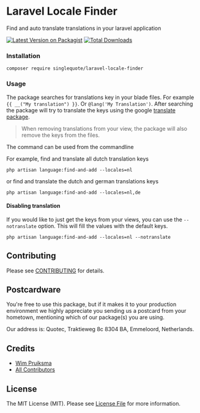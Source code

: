 # Laravel Locale Finder
Find and auto translate translations in your laravel application

[![Latest Version on Packagist](https://img.shields.io/packagist/v/singlequote/laravel-locale-finder.svg?style=flat-square)](https://packagist.org/packages/singlequote/laravel-locale-finder)
[![Total Downloads](https://img.shields.io/packagist/dt/singlequote/laravel-locale-finder.svg?style=flat-square)](https://packagist.org/packages/singlequote/laravel-locale-finder)


### Installation
```console
composer require singlequote/laravel-locale-finder
```

### Usage
The package searches for translations key in your blade files. For example `{{ __("My translation") }}`. Or `@lang('My Translation')`.
After searching the package will try to translate the keys using the google [translate package](https://github.com/Stichoza/google-translate-php).

> When removing translations from your view, the package will also remove the keys from the files.

The command can be used from the commandline

For example, find and translate all dutch translation keys
```console
php artisan language:find-and-add --locales=nl
```

or find and translate the dutch and german translations keys
```console
php artisan language:find-and-add --locales=nl,de
```

#### Disabling translation
If you would like to just get the keys from your views, you can use the `--notranslate` option.
This will fill the values with the default keys.

```console
php artisan language:find-and-add --locales=nl --notranslate
```


## Contributing

Please see [CONTRIBUTING](CONTRIBUTING.md) for details.

## Postcardware

You're free to use this package, but if it makes it to your production environment we highly appreciate you sending us a postcard from your hometown, mentioning which of our package(s) you are using.

Our address is: Quotec, Traktieweg 8c 8304 BA, Emmeloord, Netherlands.

## Credits

- [Wim Pruiksma](https://github.com/wimurk)
- [All Contributors](../../contributors)

## License

The MIT License (MIT). Please see [License File](LICENSE.md) for more information.

